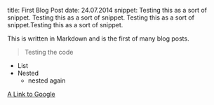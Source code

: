 title: First Blog Post
date: 24.07.2014
snippet: Testing this as a sort of snippet. Testing this as a sort of snippet. Testing this as a sort of snippet.Testing this as a sort of snippet.


This is written in Markdown and is the first of many blog posts.

> Testing the code

* List
 * Nested
   * nested again
   
[A Link to Google](http://google.com/)